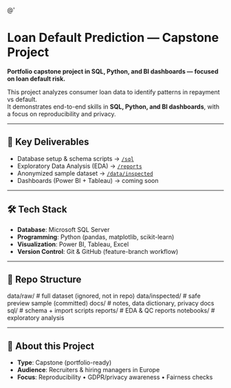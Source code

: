@'
# Loan Default Prediction — Capstone Project

**Portfolio capstone project in SQL, Python, and BI dashboards — focused on loan default risk.**

This project analyzes consumer loan data to identify patterns in repayment vs default.  
It demonstrates end-to-end skills in **SQL, Python, and BI dashboards**, with a focus on reproducibility and privacy.

---

## 🔑 Key Deliverables
- Database setup & schema scripts → [`/sql`](./sql)
- Exploratory Data Analysis (EDA) → [`/reports`](./reports)
- Anonymized sample dataset → [`/data/inspected`](./data/inspected)
- Dashboards (Power BI + Tableau) → coming soon

---

## 🛠 Tech Stack
- **Database**: Microsoft SQL Server  
- **Programming**: Python (pandas, matplotlib, scikit-learn)  
- **Visualization**: Power BI, Tableau, Excel  
- **Version Control**: Git & GitHub (feature-branch workflow)

---

## 📂 Repo Structure

data/raw/ # full dataset (ignored, not in repo)
data/inspected/ # safe preview sample (committed)
docs/ # notes, data dictionary, privacy docs
sql/ # schema + import scripts
reports/ # EDA & QC reports
notebooks/ # exploratory analysis

---
## 📌 About this Project
- **Type**: Capstone (portfolio-ready)  
- **Audience**: Recruiters & hiring managers in Europe  
- **Focus**: Reproducibility • GDPR/privacy awareness • Fairness checks

